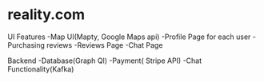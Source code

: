 # reality.com

UI Features
-Map UI(Mapty, Google Maps api)
-Profile Page for each user
-Purchasing reviews
-Reviews Page
-Chat Page

Backend
-Database(Graph Ql)
-Payment( Stripe API)
-Chat Functionality(Kafka)
